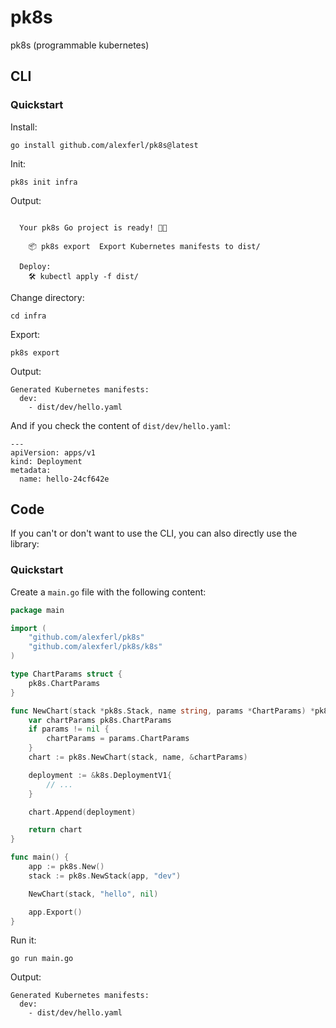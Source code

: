# pk8s
pk8s (programmable kubernetes)

## CLI

### Quickstart
Install:
```shell
go install github.com/alexferl/pk8s@latest
```

Init:
```shell
pk8s init infra
```

Output:
```

  Your pk8s Go project is ready! 🚀✨

    📦 pk8s export  Export Kubernetes manifests to dist/

  Deploy:
    🛠️ kubectl apply -f dist/

```

Change directory:
```shell
cd infra
```

Export:
```shell
pk8s export
```

Output:
```
Generated Kubernetes manifests:
  dev:
    - dist/dev/hello.yaml
```

And if you check the content of `dist/dev/hello.yaml`:
```
---
apiVersion: apps/v1
kind: Deployment
metadata:
  name: hello-24cf642e
```

## Code
If you can't or don't want to use the CLI, you can also directly use the library:

### Quickstart
Create a `main.go` file with the following content:

```go
package main

import (
	"github.com/alexferl/pk8s"
	"github.com/alexferl/pk8s/k8s"
)

type ChartParams struct {
	pk8s.ChartParams
}

func NewChart(stack *pk8s.Stack, name string, params *ChartParams) *pk8s.Chart {
	var chartParams pk8s.ChartParams
	if params != nil {
		chartParams = params.ChartParams
	}
	chart := pk8s.NewChart(stack, name, &chartParams)

	deployment := &k8s.DeploymentV1{
		// ...
	}

	chart.Append(deployment)

	return chart
}

func main() {
	app := pk8s.New()
	stack := pk8s.NewStack(app, "dev")

	NewChart(stack, "hello", nil)

	app.Export()
}
```

Run it:
```shell
go run main.go
```

Output:
```
Generated Kubernetes manifests:
  dev:
    - dist/dev/hello.yaml
```
